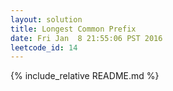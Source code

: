 ```yaml
---
layout: solution
title: Longest Common Prefix
date: Fri Jan  8 21:55:06 PST 2016
leetcode_id: 14
---
```

{% include_relative README.md %}
